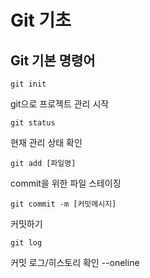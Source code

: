 # Git 기초
## Git 기본 명령어
```
git init
```
git으로 프로젝트 관리 시작

```
git status
```
현재 관리 상태 확인

```
git add [파일명]
```
commit을 위한 파일 스테이징

```
git commit -m [커밋메시지]
```
커밋하기

```
git log
```
커밋 로그/히스토리 확인
--oneline

